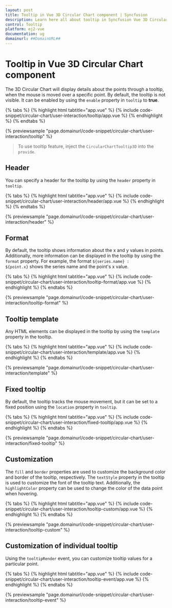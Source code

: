 ```yaml
---
layout: post
title: Tooltip in Vue 3D Circular Chart component | Syncfusion
description: Learn here all about tooltip in Syncfusion Vue 3D Circular Chart component of Syncfusion Essential JS 2 and more.
control: Tooltip 
platform: ej2-vue
documentation: ug
domainurl: ##DomainURL##
---
```


# Tooltip in Vue 3D Circular Chart component

The 3D Circular Chart will display details about the points through a tooltip, when the mouse is moved over a specific point. By default, the tooltip is not visible. It can be enabled by using the `enable` property in `tooltip` to **true**.

{% tabs %}
{% highlight html tabtitle="app.vue" %}
{% include code-snippet/circular-chart/user-interaction/tooltip/app.vue %}
{% endhighlight %}
{% endtabs %}
        
{% previewsample "page.domainurl/code-snippet/circular-chart/user-interaction/tooltip" %}

>To use tooltip feature, inject the `CircularChartTooltip3D` into the `provide`.

## Header

You can specify a header for the tooltip by using the `header` property in `tooltip`.

{% tabs %}
{% highlight html tabtitle="app.vue" %}
{% include code-snippet/circular-chart/user-interaction/header/app.vue %}
{% endhighlight %}
{% endtabs %}
        
{% previewsample "page.domainurl/code-snippet/circular-chart/user-interaction/header" %}

## Format

By default, the tooltip shows information about the x and y values in points. Additionally, more information can be displayed in the tooltip by using the `format` property. For example, the format `${series.name} : ${point.x}` shows the series name and the point's x value.

{% tabs %}
{% highlight html tabtitle="app.vue" %}
{% include code-snippet/circular-chart/user-interaction/tooltip-format/app.vue %}
{% endhighlight %}
{% endtabs %}
        
{% previewsample "page.domainurl/code-snippet/circular-chart/user-interaction/tooltip-format" %}

## Tooltip template

Any HTML elements can be displayed in the tooltip by using the `template` property in the tooltip.

{% tabs %}
{% highlight html tabtitle="app.vue" %}
{% include code-snippet/circular-chart/user-interaction/template/app.vue %}
{% endhighlight %}
{% endtabs %}
        
{% previewsample "page.domainurl/code-snippet/circular-chart/user-interaction/template" %}

## Fixed tooltip

By default, the tooltip tracks the mouse movement, but it can be set to a fixed position using the `location` property in `tooltip`.

{% tabs %}
{% highlight html tabtitle="app.vue" %}
{% include code-snippet/circular-chart/user-interaction/fixed-tooltip/app.vue %}
{% endhighlight %}
{% endtabs %}
        
{% previewsample "page.domainurl/code-snippet/circular-chart/user-interaction/fixed-tooltip" %}

## Customization

The `fill` and `border` properties are used to customize the background color and border of the tooltip, respectively. The `textStyle` property in the tooltip is used to customize the font of the tooltip text. Additionally, the `highlightColor` property can be used to change the color of the data point when hovering.

{% tabs %}
{% highlight html tabtitle="app.vue" %}
{% include code-snippet/circular-chart/user-interaction/tooltip-custom/app.vue %}
{% endhighlight %}
{% endtabs %}
        
{% previewsample "page.domainurl/code-snippet/circular-chart/user-interaction/tooltip-custom" %}

## Customization of individual tooltip

Using the `tooltipRender` event, you can customize tooltip values for a particular point.

{% tabs %}
{% highlight html tabtitle="app.vue" %}
{% include code-snippet/circular-chart/user-interaction/tooltip-event/app.vue %}
{% endhighlight %}
{% endtabs %}
        
{% previewsample "page.domainurl/code-snippet/circular-chart/user-interaction/tooltip-event" %}